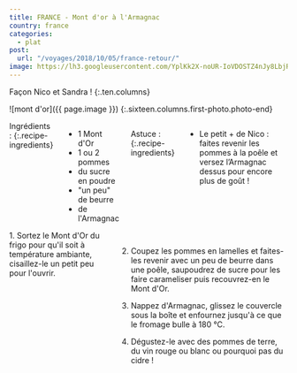```yaml
---
title: FRANCE - Mont d'or à l'Armagnac
country: france
categories:
  - plat
post:
  url: "/voyages/2018/10/05/france-retour/"
image: https://lh3.googleusercontent.com/YplKk2X-noUR-IoVDOSTZ4nJy8LbjRnn1Z6FygKETQIpTObaIjhQj8s8OZYWJ_Nlrn32u_k8I3i7eOKcVQiKPWNa4zmCC1msvwMwVJH-CCic0f9G-qo4r7xVWE51vqI7jC4BH_ZGWTkGuje5YMfunTaR5tswNd22XGPtHodueixIJVK08u0n8S2zbTIc829AeleiMVfgc9TxU_aRBzsm5zFVItVdJbTO-q0EG9xZACtTTEEC-l4VMWps4dy904Q5l8jOec6g-yNm5Rdwb9C-Oi7xNnCZM9tRBaWMhAjQrWGumSzTN6EmOgXP4rHHPkoYJFdzRcvnj4JSSlLxT5fH9oR8kYUViwai1RVK2jo-IPliw9moIyZ_dOkoGqJfhzKramy_1LEXTI4HHBaR9CWjVJ10Q0neZT2dP-naoa5U_Aq0PUGxOkq6-O5Vct06fAWK3UfKWVJI5Az6DBDdLPqZZwLiRXxKCLe0h_F_YvLwimU0GahvaHOSeSpGI09ZQKIGv1-UyR5ezKhdAo2GbZuASoNse1V_L4HW8aASXgCihe2nQTwUEr4JOXc1JFEFDHUszqWfNSKkRwLD5aTyDac0OtnKT_qyYzcIUS16pG-W8ipVTJHTxHGm_zxzhHq0xfEBE5ltGWDAaqBav271va4ZI_gfwL6olJiNQxyK_ATBRtAnDLP5Wvw44qDokyTKYQI0Ha0TXLpbdPhc0Y6SiOlxsVeR=w900
---
```


Façon Nico et Sandra !
{:.ten.columns}
<!--fin extrait-->

![mont d'or]({{ page.image }})
{:.sixteen.columns.first-photo.photo-end}

<div class="four columns" markdown="1">
Ingrédients :
{:.recipe-ingredients}

- 1 Mont d'Or
- 1 ou 2 pommes
- du sucre en poudre
- "un peu" de beurre
- de l'Armagnac

Astuce :
{:.recipe-ingredients}

- Le petit + de Nico : faites revenir les pommes à la poêle et versez l’Armagnac dessus pour encore plus de goût !
</div>


<div class="ten columns" markdown="1">
1. Sortez le Mont d'Or du frigo pour qu'il soit à température ambiante, cisaillez-le un petit peu pour l'ouvrir.

2. Coupez les pommes en lamelles et faites-les revenir avec un peu de beurre
dans une poêle, saupoudrez de sucre pour les faire carameliser puis recouvrez-en le Mont d'Or.

3. Nappez d'Armagnac, glissez le couvercle sous la boîte et enfournez jusqu'à
ce que le fromage bulle à 180 °C.

4. Dégustez-le avec des pommes de terre, du vin rouge ou blanc ou pourquoi pas
du cidre !
</div>
